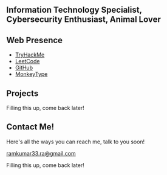 ## Information Technology Specialist, Cybersecurity Enthusiast, Animal Lover

## Web Presence
-	[TryHackMe](https://tryhackme.com/p/vahaes)
-	[LeetCode](https://leetcode.com/u/vahaes33/)
-	[GitHub](https://github.com/ramontheweb)
- [MonkeyType](https://monkeytype.com/profile/vahaes)

## Projects
Filling this up, come back later!

## Contact Me!
Here's all the ways you can reach me, talk to you soon!

ramkumar33.ra@gmail.com

Filling this up, come back later!
